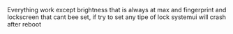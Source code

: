 Everything work except brightness that is always at max and fingerprint and lockscreen that cant bee set, if try to set any tipe of lock systemui will crash after reboot